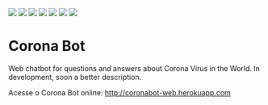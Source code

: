 
[![](https://sourcerer.io/fame/rpossan/rpossan/tria-chatbot-poc/images/1)](https://sourcerer.io/fame/rpossan/rpossan/tria-chatbot-poc/links/1)
[![](https://sourcerer.io/fame/rpossan/rpossan/tria-chatbot-poc/images/2)](https://sourcerer.io/fame/rpossan/rpossan/tria-chatbot-poc/links/2)
[![](https://sourcerer.io/fame/rpossan/rpossan/tria-chatbot-poc/images/3)](https://sourcerer.io/fame/rpossan/rpossan/tria-chatbot-poc/links/3)
[![](https://sourcerer.io/fame/rpossan/rpossan/tria-chatbot-poc/images/4)](https://sourcerer.io/fame/rpossan/rpossan/tria-chatbot-poc/links/4)
[![](https://sourcerer.io/fame/rpossan/rpossan/tria-chatbot-poc/images/5)](https://sourcerer.io/fame/rpossan/rpossan/tria-chatbot-poc/links/5)
[![](https://sourcerer.io/fame/rpossan/rpossan/tria-chatbot-poc/images/6)](https://sourcerer.io/fame/rpossan/rpossan/tria-chatbot-poc/links/6)
[![](https://sourcerer.io/fame/rpossan/rpossan/tria-chatbot-poc/images/7)](https://sourcerer.io/fame/rpossan/rpossan/tria-chatbot-poc/links/7)


# Corona Bot

Web chatbot for questions and answers about Corona Virus in the World.
In development, soon a better description.

Acesse o Corona Bot online: http://coronabot-web.herokuapp.com
